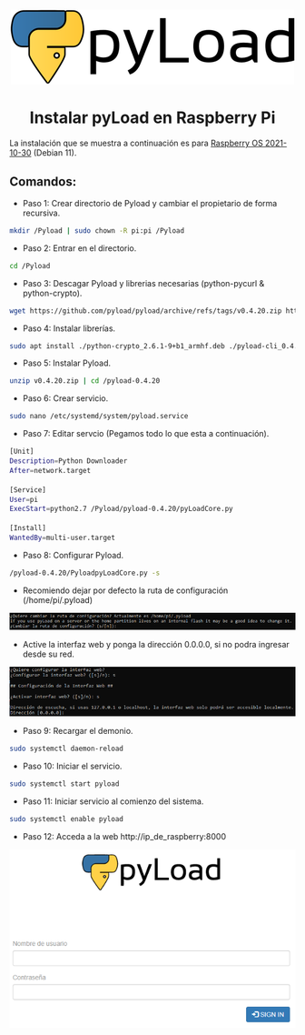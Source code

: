 # <div align="center">
<p align="center">
<img src="images/banner.png">
</p>

# <div align="center">Instalar pyLoad en Raspberry Pi
  La instalación que se muestra a continuación es para <a href="https://downloads.raspberrypi.org/raspios_lite_armhf/release_notes.txt" target="_blank">Raspberry OS 2021-10-30</a> (Debian 11).
  
  ## Comandos: ##
* Paso 1: Crear directorio de Pyload y cambiar el propietario de forma recursiva.
```bash 
mkdir /Pyload | sudo chown -R pi:pi /Pyload
```
  
* Paso 2: Entrar en el directorio.
```bash 
cd /Pyload
```
* Paso 3: Descagar Pyload y librerias necesarias (python-pycurl & python-crypto).
```bash 
wget https://github.com/pyload/pyload/archive/refs/tags/v0.4.20.zip http://ftp.us.debian.org/debian/pool/main/p/pycurl/python-pycurl_7.43.0-2_armhf.deb http://ftp.us.debian.org/debian/pool/main/p/python-crypto/python-crypto_2.6.1-9+b1_armhf.deb
```
* Paso 4: Instalar librerías.
```bash
sudo apt install ./python-crypto_2.6.1-9+b1_armhf.deb ./pyload-cli_0.4.20_all.deb -y
``` 
* Paso 5: Instalar Pyload.
```bash
unzip v0.4.20.zip | cd /pyload-0.4.20
```
* Paso 6: Crear servicio.
```bash
sudo nano /etc/systemd/system/pyload.service
```
* Paso 7: Editar servcio (Pegamos todo lo que esta a continuación).
```bash
[Unit]
Description=Python Downloader
After=network.target

[Service]
User=pi
ExecStart=python2.7 /Pyload/pyload-0.4.20/pyLoadCore.py

[Install]
WantedBy=multi-user.target
```
* Paso 8: Configurar Pyload.
```bash
/pyload-0.4.20/PyloadpyLoadCore.py -s
```

- Recomiendo dejar por defecto la ruta de configuración (/home/pi/.pyload)
<p align="center"><img src="images/1.png"></p>
  
- Active la interfaz web y ponga la dirección 0.0.0.0, si no podra ingresar desde su red.
<p align="center"><img src="images/2.png"></p>
  
* Paso 9: Recargar el demonio.
```bash
sudo systemctl daemon-reload
```
* Paso 10: Iniciar el servicio.
```bash
sudo systemctl start pyload
```
* Paso 11: Iniciar servicio al comienzo del sistema.
```bash
sudo systemctl enable pyload
```
* Paso 12: Acceda a la web http://ip_de_raspberry:8000
<p align="center"><img src="images/3.png"></p>
